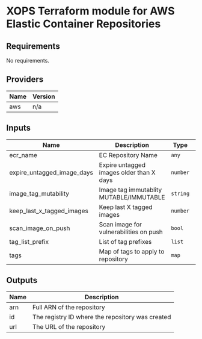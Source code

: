 # XOPS Terraform module for AWS Elastic Container Repositories

## Requirements

No requirements.

## Providers

| Name | Version |
|------|---------|
| aws | n/a |

## Inputs

| Name | Description | Type | Default | Required |
|------|-------------|------|---------|:--------:|
| ecr\_name | EC Repository Name | `any` | n/a | yes |
| expire\_untagged\_image\_days | Expire untagged images older than X days | `number` | `30` | no |
| image\_tag\_mutability | Image tag immutablity MUTABLE/IMMUTABLE | `string` | `"MUTABLE"` | no |
| keep\_last\_x\_tagged\_images | Keep last X tagged images | `number` | `10` | no |
| scan\_image\_on\_push | Scan image for vulnerabilities on push | `bool` | `false` | no |
| tag\_list\_prefix | List of tag prefixes | `list` | `["v"]` | no |
| tags | Map of tags to apply to repository | `map` | `{}` | no |

## Outputs

| Name | Description |
|------|-------------|
| arn | Full ARN of the repository |
| id | The registry ID where the repository was created |
| url | The URL of the repository |

